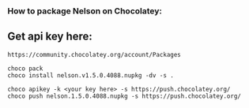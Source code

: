 ### How to package Nelson on Chocolatey:

## Get api key here:

```
https://community.chocolatey.org/account/Packages
```

```
choco pack
choco install nelson.v1.5.0.4088.nupkg -dv -s .

choco apikey -k <your key here> -s https://push.chocolatey.org/
choco push nelson.1.5.0.4088.nupkg -s https://push.chocolatey.org/
```
